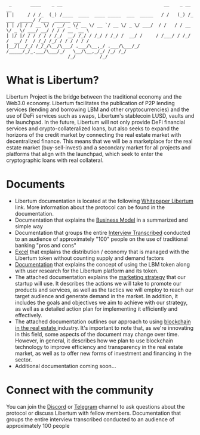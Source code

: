 <div class="snippet-clipboard-content notranslate position-relative overflow-auto"><pre class="notranslate"><code> 
 _       ____    _ __                                      __    _ __              __                
| |     / / /_  (_) /____  ____  ____ _____  ___  _____   / /   (_) /_  ___  _____/ /___  ______ ___ 
| | /| / / __ \/ / __/ _ \/ __ \/ __ `/ __ \/ _ \/ ___/  / /   / / __ \/ _ \/ ___/ __/ / / / __ `__ \
| |/ |/ / / / / / /_/  __/ /_/ / /_/ / /_/ /  __/ /     / /___/ / /_/ /  __/ /  / /_/ /_/ / / / / / /
|__/|__/_/ /_/_/\__/\___/ .___/\__,_/ .___/\___/_/     /_____/_/_.___/\___/_/   \__/\__,_/_/ /_/ /_/ 
                       /_/         /_/                                                              
</code></pre><div class="zeroclipboard-container position-absolute right-0 top-0">
 
# What is Libertum?
 
Libertum Project is the bridge between the traditional economy and the Web3.0 economy. Libertum facilitates the publication of P2P lending services (lending and borrowing LBM and other cryptocurrencies) and the use of DeFi services such as swaps, Libertum's stablecoin LUSD, vaults and the launchpad. In the future, Libertum will not only provide DeFi financial services and crypto-collateralized loans, but also seeks to expand the horizons of the credit market by connecting the real estate market with decentralized finance. This means that we will be a marketplace for the real estate market (buy-sell-invest) and a secondary market for all projects and platforms that align with the launchpad, which seek to enter the cryptographic loans with real collateral.
# Documents 
- Libertum documentation is located at the following  <a href="Libertum Project whitepaper ENG.pdf" rel="nofollow" _istranslated="1">Whitepaper Libertum</a> link. More information about the protocol can be found in the documentation.
- Documentation that explains the <a href="Business Model Canvas.pdf" rel="nofollow" _istranslated="1">Business Model</a> in a summarized and simple way
- Documentation that groups the entire  <a href="Interview Transcript.pdf" rel="nofollow" _istranslated="1">Interview Transcribed</a> conducted to an audience of approximately "100" people on the use of traditional banking "pros and cons"
- <a href="Tokenomics-distribution.xlsx" rel="nofollow" _istranslated="1">Excel</a>  that explains the distribution / economy that is managed with the Libertum token without counting supply and demand factors
- <a href="Tokenomics-Libertum.pdf" rel="nofollow" _istranslated="1">Documentation</a> that explains the concept of using the LBM token along with user research for the Libertum platform and its token.
- The attached documentation explains the <a href="MarketingENG.pdf" rel="nofollow" _istranslated="1">marketing strategy</a>  that our startup will use. It describes the actions we will take to promote our products and services, as well as the tactics we will employ to reach our target audience and generate demand in the market. In addition, it includes the goals and objectives we aim to achieve with our strategy, as well as a detailed action plan for implementing it efficiently and effectively.
- The attached documentation outlines our approach to using <a href="Real Estate-ENG.pdf" rel="nofollow" _istranslated="1">blockchain in the real estate </a> industry. It's important to note that, as we're innovating in this field, some aspects of the document may change over time. However, in general, it describes how we plan to use blockchain technology to improve efficiency and transparency in the real estate market, as well as to offer new forms of investment and financing in the sector.
- Additional documentation coming soon...
 
 # Connect with the community
 You can join the <a href="https://discord.gg/cAB2MKRw7b" target="_blank" rel="noopener noreferrer">Discord</a> or <a href="https://t.me/LibertumProject" rel="nofollow" _istranslated="1">Telegram</a> channel to ask questions about the protocol or discuss Libertum with fellow members.
Documentation that groups the entire interview transcribed conducted to an audience of approximately 100 people

